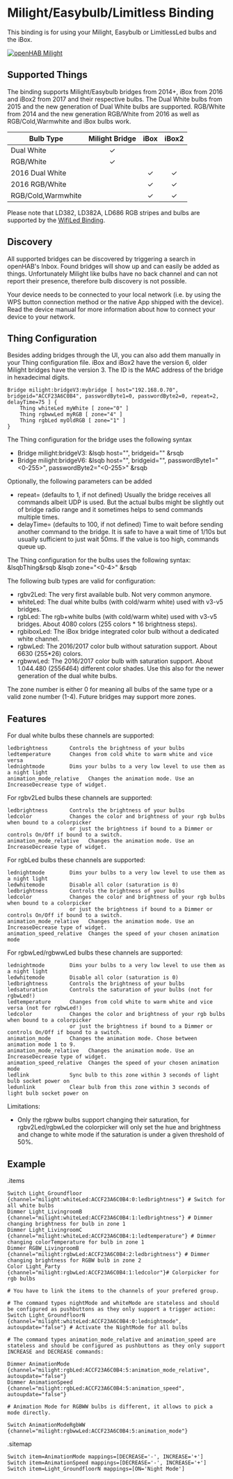 # Milight/Easybulb/Limitless Binding

This binding is for using your Milight, Easybulb or LimitlessLed bulbs and the iBox.

[![openHAB Milight](https://img.youtube.com/vi/zNe9AkQbfmc/0.jpg)](https://www.youtube.com/watch?v=zNe9AkQbfmc)

## Supported Things

The binding supports Milight/Easybulb bridges from 2014+, iBox from 2016 and iBox2 from 2017 and their respective bulbs.
The Dual White bulbs from 2015 and the new generation of Dual White bulbs are supported.
RGB/White from 2014 and the new generation RGB/White from 2016 as well as RGB/Cold,Warmwhite and iBox bulbs work.

| Bulb Type          | Milight Bridge | iBox  | iBox2 |
|--------------------|:--------------:|:-----:|:-----:|
| Dual White         |       ✓        |       |       |
| RGB/White          |       ✓        |       |       |
| 2016 Dual White    |                |   ✓   |   ✓   |
| 2016 RGB/White     |                |   ✓   |   ✓   |
| RGB/Cold,Warmwhite |                |   ✓   |   ✓   |

Please note that LD382, LD382A, LD686 RGB stripes and bulbs are supported by the
[WifiLed Binding](https://www.openhab.org/addons/bindings/wifiled/).

## Discovery

All supported bridges can be discovered by triggering a search in openHAB's Inbox.
Found bridges will show up and can easily be added as things.
Unfortunately Milight like bulbs have no back channel and can not report their presence, therefore
bulb discovery is not possible.

Your device needs to be connected to your local network (i.e. by using the WPS button connection method or the native App shipped with the device).
Read the device manual for more information about how to connect your device to your network.

## Thing Configuration

Besides adding bridges through the UI, you can also add them manually in your Thing
configuration file.
iBox and iBox2 have the version 6, older Milight bridges have the version 3.
The ID is the MAC address of the bridge in hexadecimal digits.

    Bridge milight:bridgeV3:mybridge [ host="192.168.0.70", bridgeid="ACCF23A6C0B4", passwordByte1=0, passwordByte2=0, repeat=2, delayTime=75 ] {
        Thing whiteLed myWhite [ zone="0" ]
        Thing rgbwwLed myRGB [ zone="4" ]
        Thing rgbLed myOldRGB [ zone="1" ]
    }

The Thing configuration for the bridge uses the following syntax

* Bridge milight:bridgeV3:<any name> &lsqb host="<IP-Address of bridge>", bridgeid="<mac>" &rsqb
* Bridge milight:bridgeV6:<any name> &lsqb host="<IP-Address of bridge>", bridgeid="<mac>", passwordByte1="<0-255>", passwordByte2="<0-255>" &rsqb
    
Optionally, the following parameters can be added

* repeat=<integer> (defaults to 1, if not defined)
  Usually the bridge receives all commands albeit UDP is used. But the actual bulbs might be slightly out of bridge radio range and it sometimes helps to send commands multiple times.
* delayTime=<integer for ms> (defaults to 100, if not defined)
  Time to wait before sending another command to the bridge. It is safe to have a wait time of 1/10s but usually sufficient to just wait 50ms. If the value is too high, commands queue up.


The Thing configuration for the bulbs uses the following syntax:
&lsqbThing&rsqb <type of bulb> <any name> &lsqb zone="<0-4>" &rsqb

The following bulb types are valid for configuration:

*   rgbv2Led: The very first available bulb. Not very common anymore.
*   whiteLed: The dual white bulbs (with cold/warm white) used with v3-v5 bridges.
*   rgbLed: The rgb+white bulbs (with cold/warm white) used with v3-v5 bridges. About 4080 colors (255 colors * 16 brightness steps).
*   rgbiboxLed: The iBox bridge integrated color bulb without a dedicated white channel.
*   rgbwLed: The 2016/2017 color bulb without saturation support. About 6630 (255*26) colors.
*   rgbwwLed: The 2016/2017 color bulb with saturation support. About 1.044.480 (255*64*64) different color shades. Use this also for the newer generation of the dual white bulbs.

The zone number is either 0 for meaning all bulbs of the same type or a valid zone number (1-4).
Future bridges may support more zones.

## Features

For dual white bulbs these channels are supported:

    ledbrightness       Controls the brightness of your bulbs
    ledtemperature      Changes from cold white to warm white and vice versa
    lednightmode        Dims your bulbs to a very low level to use them as a night light
    animation_mode_relative   Changes the animation mode. Use an IncreaseDecrease type of widget.

For rgbv2Led bulbs these channels are supported:

    ledbrightness       Controls the brightness of your bulbs
    ledcolor            Changes the color and brightness of your rgb bulbs when bound to a colorpicker
                        or just the brightness if bound to a Dimmer or controls On/Off if bound to a switch.
    animation_mode_relative   Changes the animation mode. Use an IncreaseDecrease type of widget.

For rgbLed bulbs these channels are supported:

    lednightmode        Dims your bulbs to a very low level to use them as a night light
    ledwhitemode        Disable all color (saturation is 0)
    ledbrightness       Controls the brightness of your bulbs
    ledcolor            Changes the color and brightness of your rgb bulbs when bound to a colorpicker
                        or just the brightness if bound to a Dimmer or controls On/Off if bound to a switch.
    animation_mode_relative   Changes the animation mode. Use an IncreaseDecrease type of widget.
    animation_speed_relative  Changes the speed of your chosen animation mode

For rgbwLed/rgbwwLed bulbs these channels are supported:

    lednightmode        Dims your bulbs to a very low level to use them as a night light
    ledwhitemode        Disable all color (saturation is 0)
    ledbrightness       Controls the brightness of your bulbs
    ledsaturation       Controls the saturation of your bulbs (not for rgbwLed!)
    ledtemperature      Changes from cold white to warm white and vice versa (not for rgbwLed!)
    ledcolor            Changes the color and brightness of your rgb bulbs when bound to a colorpicker
                        or just the brightness if bound to a Dimmer or controls On/Off if bound to a switch.
    animation_mode      Changes the animation mode. Chose between animation mode 1 to 9.
    animation_mode_relative   Changes the animation mode. Use an IncreaseDecrease type of widget.
    animation_speed_relative  Changes the speed of your chosen animation mode
    ledlink             Sync bulb to this zone within 3 seconds of light bulb socket power on
    ledunlink           Clear bulb from this zone within 3 seconds of light bulb socket power on

Limitations:

*   Only the rgbww bulbs support changing their saturation, for rgbv2Led/rgbwLed the colorpicker will only set the hue and brightness and change to white mode if the saturation is under a given threshold of 50%.

## Example

.items

```
Switch Light_Groundfloor	{channel="milight:whiteLed:ACCF23A6C0B4:0:ledbrightness"} # Switch for all white bulbs
Dimmer Light_LivingroomB	{channel="milight:whiteLed:ACCF23A6C0B4:1:ledbrightness"} # Dimmer changing brightness for bulb in zone 1
Dimmer Light_LivingroomC	{channel="milight:whiteLed:ACCF23A6C0B4:1:ledtemperature"} # Dimmer changing colorTemperature for bulb in zone 1
Dimmer RGBW_LivingroomB		{channel="milight:rgbwLed:ACCF23A6C0B4:2:ledbrightness"} # Dimmer changing brightness for RGBW bulb in zone 2
Color Light_Party		{channel="milight:rgbwLed:ACCF23A6C0B4:1:ledcolor"}# Colorpicker for rgb bulbs

# You have to link the items to the channels of your prefered group.

# The command types nightMode and whiteMode are stateless and should be configured as pushbuttons as they only support a trigger action:
Switch Light_GroundfloorN	{channel="milight:whiteLed:ACCF23A6C0B4:0:lednightmode", autoupdate="false"} # Activate the NightMode for all bulbs

# The command types animation_mode_relative and animation_speed are stateless and should be configured as pushbuttons as they only support INCREASE and DECREASE commands:

Dimmer AnimationMode		{channel="milight:rgbLed:ACCF23A6C0B4:5:animation_mode_relative", autoupdate="false"}
Dimmer AnimationSpeed		{channel="milight:rgbLed:ACCF23A6C0B4:5:animation_speed", autoupdate="false"}

# Animation Mode for RGBWW bulbs is different, it allows to pick a mode directly.

Switch AnimationModeRgbWW	{channel="milight:rgbwwLed:ACCF23A6C0B4:5:animation_mode"}
```

.sitemap

```
Switch item=AnimationMode mappings=[DECREASE='-', INCREASE='+']
Switch item=AnimationSpeed mappings=[DECREASE='-', INCREASE='+']
Switch item=Light_GroundfloorN mappings=[ON='Night Mode']
```
